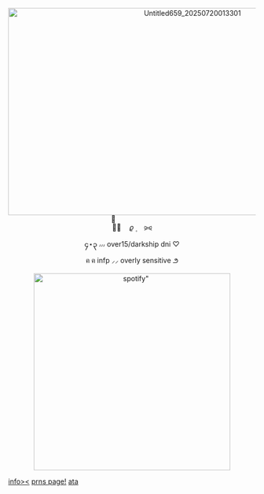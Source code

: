  <p align="center">
   <img width="734" height="421" alt="Untitled659_20250720013301" src="https://github.com/user-attachments/assets/a2204259-d881-4852-9b55-2b1e9964714c" />
</p>

<p align="center">
︵ֺ︵     ㅤ𝜚        ۪    ⠀ ⪩⪨
<p align="center">
၄⋆၃  ៸៸៸ over15/darkship dni ♡
<p align="center">
  ฅ ฅ    infp ⸝⸝ overly sensitive  ౨ 
 <p align="center">
    <img width="400" src="https://spotify-github-profile.kittinanx.com/api/view?uid=31neovqlgcu5nmy5j4vqisn7iike&cover_image=true&theme=novatorem&show_offline=false&background_color=121212&interchange=false&bar_color=c2a596&bar_color_cover=false)]"alt=spotify" >
</p>

[info><](https://mrfell.straw.page/)  [prns page!](https://en.pronouns.page/@pupdoll)  [ata](https://cr1mescene.atabook.org/)
